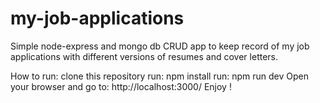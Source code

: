 # my-job-applications
Simple node-express and mongo db CRUD app to keep record of my job applications with different versions of resumes and cover letters.

How to run:
clone this repository
run: npm install
run: npm run dev
Open your browser and go to: http://localhost:3000/
Enjoy !

